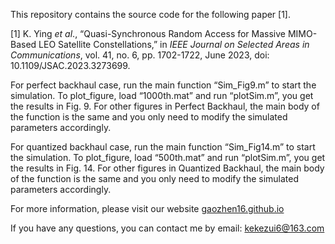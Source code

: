 This repository contains the source code for the following paper [1].

[1] K. Ying *et al*., “Quasi-Synchronous Random Access for Massive MIMO-Based LEO Satellite Constellations,” in *IEEE Journal on Selected Areas in Communications*, vol. 41, no. 6, pp. 1702-1722, June 2023, doi: 10.1109/JSAC.2023.3273699.

For perfect backhaul case, run the main function  “Sim_Fig9.m” to start the simulation. To plot_figure, load  “1000th.mat”  and run “plotSim.m”, you get the results in Fig. 9. For other figures in Perfect Backhaul, the main body of the function is the same and you only need to modify the simulated parameters accordingly.

For quantized backhaul case, run the main function  “Sim_Fig14.m” to start the simulation. To plot_figure, load  “500th.mat”  and run “plotSim.m”, you get the results in Fig. 14. For other figures in Quantized Backhaul, the main body of the function is the same and you only need to modify the simulated parameters accordingly.

For more information, please visit our website [gaozhen16.github.io](https://gaozhen16.eu.org/)

If you have any questions, you can contact me by email: kekezui6@163.com



